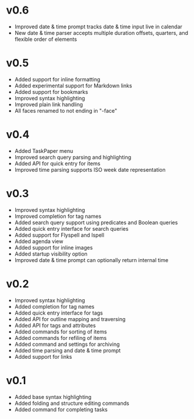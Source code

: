 

# v0.6

 - Improved date & time prompt tracks date & time input live in calendar
 - New date & time parser accepts multiple duration offsets, quarters, and flexible order of elements


# v0.5

 - Added support for inline formatting
 - Added experimental support for Markdown links
 - Added support for bookmarks
 - Improved syntax highlighting
 - Improved plain link handling
 - All faces renamed to not ending in "-face"


# v0.4

 - Added TaskPaper menu
 - Improved search query parsing and highlighting
 - Added API for quick entry for items
 - Improved time parsing supports ISO week date representation


# v0.3

 - Improved syntax highlighting
 - Improved completion for tag names
 - Added search query support using predicates and Boolean queries
 - Added quick entry interface for search queries
 - Added support for Flyspell and Ispell
 - Added agenda view
 - Added support for inline images
 - Added startup visibility option
 - Improved date & time prompt can optionally return internal time


# v0.2

 - Improved syntax highlighting
 - Added completion for tag names
 - Added quick entry interface for tags
 - Added API for outline mapping and traversing
 - Added API for tags and attributes
 - Added commands for sorting of items
 - Added commands for refiling of items
 - Added command and settings for archiving
 - Added time parsing and date & time prompt
 - Added support for links


# v0.1

 - Added base syntax highlighting
 - Added folding and structure editing commands
 - Added command for completing tasks

